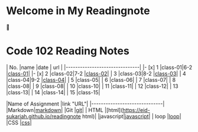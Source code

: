 # Welcome in My Readingnote
:black_heart:

# Code 102 Reading Notes

| No.   |name    |date  | url   |
|-------------------------------|
|- [x] 1 |class-01|6-2   |[class-01](https://eid-sukariah.github.io/readingnote/class-01)|
|- [x] 2 |class-02|7-2   |[class-02](https://eid-sukariah.github.io/readingnote/class-02)|
|  3    |class-03|8-2   |[class-03](https://eid-sukariah.github.io/readingnote/class-03)|
|  4    |class-04|9-2   |[class-04](https://eid-sukariah.github.io/readingnote/class-04)|
|  5    |class-05|
|  6    |class-06|
|  7    |class-07|
|  8    |class-08|
|  9    |class-08|
|  10   |class-10|
|  11   |class-11|
|  12   |class-12|
|  13   |class-13|
|  14   |class-14|
|  15   |class-15|


|Name of Assignment |link "URL"|
|------------------------------|
|Markdown|[markdown](https://eid-sukariah.github.io/readingnote/markdown)|
|Git     |[git](https://eid-sukariah.github.io/readingnote/git)|
|  HTML  |[html](https://eid-sukariah.github.io/readingnote html)|
|javascript|[javascript](https://eid-sukariah.github.io/readingnote/javascript)|
| loop   |[loop](https://eid-sukariah.github.io/readingnote/loop)|
|CSS     |[css](https://eid-sukariah.github.io/readingnote/css)|








